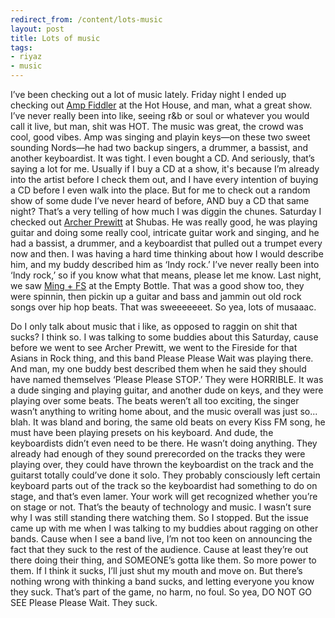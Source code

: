 ```yaml
---
redirect_from: /content/lots-music
layout: post
title: Lots of music
tags:
- riyaz
- music
---
```

I’ve been checking out a lot of music lately. Friday night I ended up checking out [Amp Fiddler](http://www.ampfiddler.com/) at the Hot House, and man, what a great show. I’ve never really been into like, seeing r&b or soul or whatever you would call it live, but man, shit was HOT. The music was great, the crowd was cool, good vibes. Amp was singing and playin keys—on these two sweet sounding Nords—he had two backup singers, a drummer, a bassist, and another keyboardist. It was tight. I even bought a CD. And seriously, that’s saying a lot for me. Usually if I buy a CD at a show, it's because I’m already into the artist before I check them out, and I have every intention of buying a CD before I even walk into the place. But for me to check out a random show of some dude I’ve never heard of before, AND buy a CD that same night? That’s a very telling of how much I was diggin the chunes. Saturday I checked out [Archer Prewitt](http://www.carrottoprecords.com/artists/archer/) at Shubas. He was really good, he was playing guitar and doing some really cool, intricate guitar work and singing, and he had a bassist, a drummer, and a keyboardist that pulled out a trumpet every now and then. I was having a hard time thinking about how I would describe him, and my buddy described him as ‘Indy rock.’ I’ve never really been into ‘Indy rock,’ so if you know what that means, please let me know. Last night, we saw [Ming + FS](http://www.mingandfs.com/) at the Empty Bottle. That was a good show too, they were spinnin, then pickin up a guitar and bass and jammin out old rock songs over hip hop beats. That was sweeeeeeet. So yea, lots of musaaac.

Do I only talk about music that i like, as opposed to raggin on shit that sucks? I think so. I was talking to some buddies about this Saturday, cause before we went to see Archer Prewitt, we went to the Fireside for that Asians in Rock thing, and this band Please Please Wait was playing there. And man, my one buddy best described them when he said they should have named themselves ‘Please Please STOP.’ They were HORRIBLE. It was a dude singing and playing guitar, and another dude on keys, and they were playing over some beats. The beats weren’t all too exciting, the singer wasn’t anything to writing home about, and the music overall was just so... blah. It was bland and boring, the same old beats on every Kiss FM song, he must have been playing presets on his keyboard. And dude, the keyboardists didn’t even need to be there. He wasn’t doing anything. They already had enough of they sound prerecorded on the tracks they were playing over, they could have thrown the keyboardist on the track and the guitarst totally could’ve done it solo. They probably consciously left certain keyboard parts out of the track so the keyboardist had something to do on stage, and that’s even lamer. Your work will get recognized whether you’re on stage or not. That’s the beauty of technology and music. I wasn’t sure why I was still standing there watching them. So I stopped. But the issue came up with me when I was talking to my buddies about ragging on other bands. Cause when I see a band live, I’m not too keen on announcing the fact that they suck to the rest of the audience. Cause at least they’re out there doing their thing, and SOMEONE’s gotta like them. So more power to them. If I think it sucks, I’ll just shut my mouth and move on. But there’s nothing wrong with thinking a band sucks, and letting everyone you know they suck. That’s part of the game, no harm, no foul. So yea, DO NOT GO SEE Please Please Wait. They suck.

